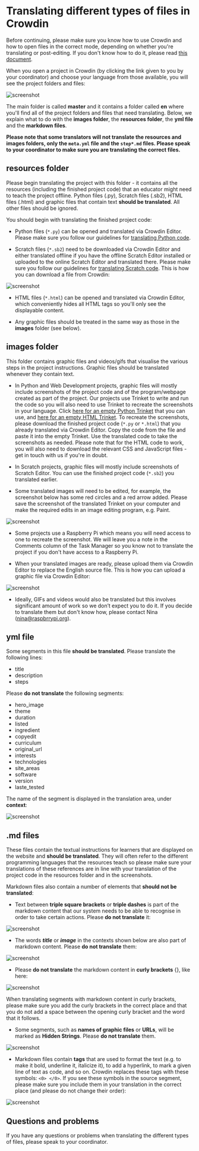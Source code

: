 # Translating different types of files in Crowdin

Before continuing, please make sure you know how to use Crowdin and how to open files in the correct mode, depending on whether you're translating or post-editing. If you don't know how to do it, please read [this document](https://github.com/ninaszymor/Raspberry-Pi-Translation-Guide/blob/master-professionals/Tools/Crowdin.md).

When you open a project in Crowdin (by clicking the link given to you by your coordinator) and choose your language from those available, you will see the project folders and files:

![screenshot](images/Crowdin_files.png)

The main folder is called **master** and it contains a folder called **en** where you'll find all of the project folders and files that need translating. Below, we explain what to do with the **images folder**, the **resources folder**, the **yml file** and the **markdown files**.

**Please note that some translators will not translate the resources and images folders, only the `meta.yml` file and the `step*.md` files. Please speak to your coordinator to make sure you are translating the correct files.**

## resources folder

Please begin translating the project with this folder - it contains all the resources (including the finished project code) that an educator might need to teach the project offline. Python files (.py), Scratch files (.sb2), HTML files (.html) and graphic files that contain text **should be translated**. All other files should be ignored.

You should begin with translating the finished project code:

- Python files (`*.py`) can be opened and translated via Crowdin Editor. Please make sure you follow our guidelines for [translating Python code](https://github.com/ninaszymor/Raspberry-Pi-Translation-Guide/blob/master/Technologies/Translating%20Python.md).

- Scratch files (`*.sb2`) need to be downloaded via Crowdin Editor and either translated offline if you have the offline Scratch Editor installed or uploaded to the online Scratch Editor and translated there. Please make sure you follow our guidelines for [translating Scratch code](https://github.com/ninaszymor/Raspberry-Pi-Translation-Guide/blob/master/Technologies/Translating%20Scratch.md). This is how you can download a file from Crowdin:

![screenshot](images/Crowdin-download.png)

- HTML files (`*.html`) can be opened and translated via Crowdin Editor, which conveniently hides all HTML tags so you'll only see the displayable content.

- Any graphic files should be treated in the same way as those in the **images** folder (see below).

## images folder

This folder contains graphic files and videos/gifs that visualise the various steps in the project instructions. Graphic files should be translated whenever they contain text.

- In Python and Web Development projects, graphic files will mostly include screenshots of the project code and of the program/webpage created as part of the project. Our projects use Trinket to write and run the code so you will also need to use Trinket to recreate the screenshots in your language. Click [here for an empty Python Trinket](https://trinket.io/python/b9a0534ee7) that you can use, and [here for an empty HTML Trinket](https://trinket.io/html/552244ece0). To recreate the screenshots, please download the finished project code (`*.py` or `*.html`) that you already translated via Crowdin Editor. Copy the code from the file and paste it into the empty Trinket. Use the translated code to take the screenshots as needed. Please note that for the HTML code to work, you will also need to download the relevant CSS and JavaScript files - get in touch with us if you're in doubt.

- In Scratch projects, graphic files will mostly include screenshots of Scratch Editor. You can use the finished project code (`*.sb2`) you translated earlier. 

- Some translated images will need to be edited, for example, the screenshot below has some red circles and a red arrow added. Please save the screenshot of the translated Trinket on your computer and make the required edits in an image editing program, e.g. Paint.

![screenshot](images/Crowdin_image_edited.png)

- Some projects use a Raspberry Pi which means you will need access to one to recreate the screenshot. We will leave you a note in the Comments column of the Task Manager so you know not to translate the project if you don't have access to a Raspberry Pi. 

- When your translated images are ready, please upload them via Crowdin Editor to replace the English source file. This is how you can upload a graphic file via Crowdin Editor:

![screenshot](images/Crowdin_download.png)

- Ideally, GIFs and videos would also be translated but this involves significant amount of work so we don’t expect you to do it. If you decide to translate them but don't know how, please contact Nina (nina@raspbrrypi.org). 

## yml file

Some segments in this file **should be translated**. Please translate the following lines:

- title
- description
- steps

Please **do not translate** the following segments:

- hero_image
- theme
- duration
- listed
- ingredient
- copyedit
- curriculum
- original_url
- interests
- technologies
- site_areas
- software
- version
- laste_tested

The name of the segment is displayed in the translation area, under **context**:

![screenshot](images/Crowdin_files_yml.png)

## .md files

These files contain the textual instructions for learners that are displayed on the website and **should be translated**. They will often refer to the different programming languages that the resources teach so please make sure your translations of these references are in line with your translation of the project code in the resources folder and in the screenshots.

Markdown files also contain a number of elements that **should not be translated**:

- Text between **triple square brackets** or **triple dashes** is part of the markdown content that our system needs to be able to recognise in order to take certain actions. Please **do not translate** it:

![screenshot](images/Crowdin_files_md1.png)

- The words **_title_** or **_image_** in the contexts shown below are also part of markdown content. Please **do not translate** them:

![screenshot](images/Crowdin_files_md2.png)

- Please **do not translate** the markdown content in **curly brackets** {}, like here: 

![screenshot](images/Crowdin_files_md3.png)

When translating segments with markdown content in curly brackets, please make sure you add the curly brackets in the correct place and that you do not add a space between the opening curly bracket and the word that it follows.

- Some segments, such as **names of graphic files** or **URLs**, will be marked as **Hidden Strings**. Please **do not translate** them. 

![screenshot](images/Crowdin_files_md4.png)

- Markdown files contain **tags** that are used to format the text (e.g. to make it bold, underline it, italicize it), to add a hyperlink, to mark a given line of text as code, and so on. Crowdin replaces these tags with these symbols: `<0> </0>`. If you see these symbols in the source segment, please make sure you include them in your translation in the correct place (and please do not change their order): 

![screenshot](images/Crowdin_files_md5.png)

## Questions and problems

If you have any questions or problems when translating the different types of files, please speak to your coordinator.
